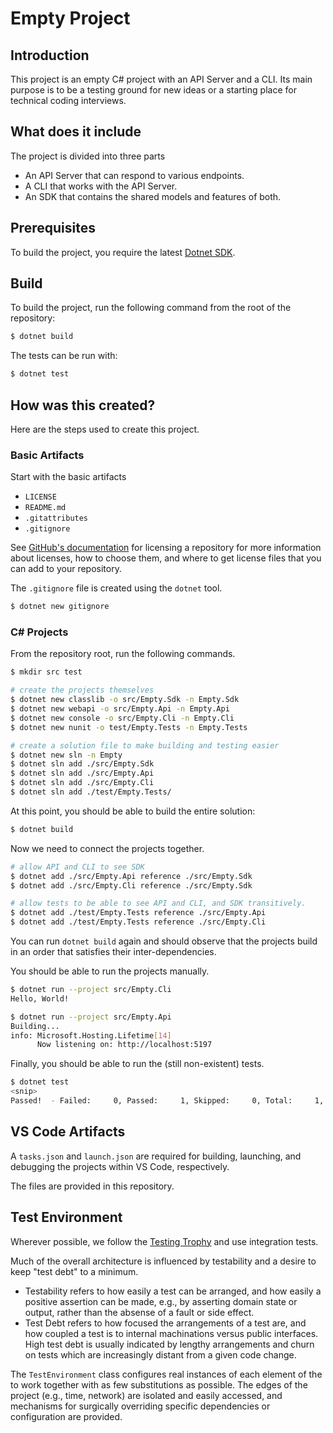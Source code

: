 # Empty Project

## Introduction

This project is an empty C# project with an API Server and a CLI.
Its main purpose is to be a testing ground for new ideas
or a starting place for technical coding interviews.

## What does it include

The project is divided into three parts

- An API Server that can respond to various endpoints.
- A CLI that works with the API Server.
- An SDK that contains the shared models and features of both.

## Prerequisites

To build the project, you require the latest [Dotnet SDK](https://dotnet.microsoft.com/en-us/download).

## Build

To build the project,
run the following command from the root of the repository:

```sh
$ dotnet build
```

The tests can be run with:

```sh
$ dotnet test
```

## How was this created?

Here are the steps used to create this project.

### Basic Artifacts

Start with the basic artifacts

- `LICENSE`
- `README.md`
- `.gitattributes`
- `.gitignore`

See [GitHub's documentation](https://docs.github.com/en/repositories/managing-your-repositorys-settings-and-features/customizing-your-repository/licensing-a-repository)
for licensing a repository for more information about licenses,
how to choose them,
and where to get license files that you can add to your repository.

The `.gitignore` file is created using the `dotnet` tool.

```sh
$ dotnet new gitignore
```

### C# Projects

From the repository root, run the following commands.

```sh
$ mkdir src test

# create the projects themselves
$ dotnet new classlib -o src/Empty.Sdk -n Empty.Sdk
$ dotnet new webapi -o src/Empty.Api -n Empty.Api
$ dotnet new console -o src/Empty.Cli -n Empty.Cli
$ dotnet new nunit -o test/Empty.Tests -n Empty.Tests

# create a solution file to make building and testing easier
$ dotnet new sln -n Empty
$ dotnet sln add ./src/Empty.Sdk
$ dotnet sln add ./src/Empty.Api
$ dotnet sln add ./src/Empty.Cli
$ dotnet sln add ./test/Empty.Tests/
```

At this point, you should be able to build the entire solution:

```sh
$ dotnet build
```

Now we need to connect the projects together.

```sh
# allow API and CLI to see SDK
$ dotnet add ./src/Empty.Api reference ./src/Empty.Sdk
$ dotnet add ./src/Empty.Cli reference ./src/Empty.Sdk

# allow tests to be able to see API and CLI, and SDK transitively.
$ dotnet add ./test/Empty.Tests reference ./src/Empty.Api
$ dotnet add ./test/Empty.Tests reference ./src/Empty.Cli
```

You can run `dotnet build` again and should observe that the projects
build in an order that satisfies their inter-dependencies.

You should be able to run the projects manually.

```sh
$ dotnet run --project src/Empty.Cli 
Hello, World!

$ dotnet run --project src/Empty.Api
Building...
info: Microsoft.Hosting.Lifetime[14]
      Now listening on: http://localhost:5197
```

Finally, you should be able to run the (still non-existent) tests.

```sh
$ dotnet test
<snip>
Passed!  - Failed:     0, Passed:     1, Skipped:     0, Total:     1, Duration: 24 ms - Empty.Tests.dll (net8.0)
```

## VS Code Artifacts

A `tasks.json` and `launch.json` are required for
building,
launching,
and debugging
the projects within VS Code, respectively.

The files are provided in this repository.

## Test Environment

Wherever possible, we follow the [Testing Trophy](https://kentcdodds.com/blog/the-testing-trophy-and-testing-classifications)
and use integration tests.

Much of the overall architecture is influenced by testability and a desire to keep "test debt" to a minimum.

- Testability refers to how easily a test can be arranged,
  and how easily a positive assertion can be made,
  e.g., by asserting domain state or output, rather than the absense of a fault or side effect.
- Test Debt refers to how focused the arrangements of a test are,
  and how coupled a test is to internal machinations versus public interfaces.
  High test debt is usually indicated by lengthy arrangements
  and churn on tests which are increasingly distant from a given code change.

The `TestEnvironment` class configures real instances of each element of the
to work together with as few substitutions as possible.
The edges of the project (e.g., time, network) are isolated and easily accessed,
and mechanisms for surgically overriding specific dependencies or configuration
are provided.
